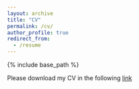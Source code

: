 ```yaml
---
layout: archive
title: "CV"
permalink: /cv/
author_profile: true
redirect_from:
  - /resume
---
```


{% include base_path %}

Please download my CV in the following [link](https://drive.google.com/file/d/14tQz-yQsqJWMsMWdW8ZF5ysR1s6AjWqw/view?usp=sharing)